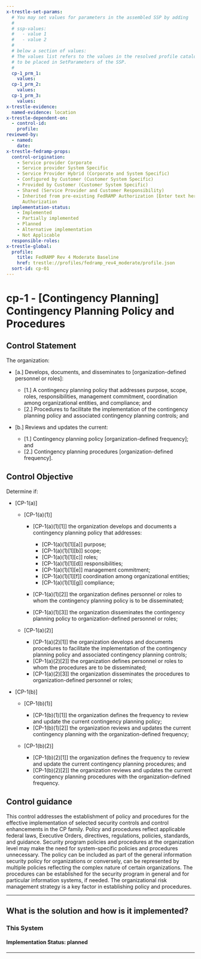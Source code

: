 ```yaml
---
x-trestle-set-params:
  # You may set values for parameters in the assembled SSP by adding
  #
  # ssp-values:
  #   - value 1
  #   - value 2
  #
  # below a section of values:
  # The values list refers to the values in the resolved profile catalog, and the ssp-values represent new values
  # to be placed in SetParameters of the SSP.
  #
  cp-1_prm_1:
    values:
  cp-1_prm_2:
    values:
  cp-1_prm_3:
    values:
x-trestle-evidence:
  named-evidence: location
x-trestle-dependent-on:
  - control-id:
    profile:
reviewed-by:
  - named:
    date:
x-trestle-fedramp-props:
  control-origination:
    - Service provider Corporate
    - Service provider System Specific
    - Service Provider Hybrid (Corporate and System Specific)
    - Configured by Customer (Customer System Specific)
    - Provided by Customer (Customer System Specific)
    - Shared (Service Provider and Customer Responsibility)
    - Inherited from pre-existing FedRAMP Authorization [Enter text here], Date of
      Authorization
  implementation-status:
    - Implemented
    - Partially implemented
    - Planned
    - Alternative implementation
    - Not Applicable
  responsible-roles:
x-trestle-global:
  profile:
    title: FedRAMP Rev 4 Moderate Baseline
    href: trestle://profiles/fedramp_rev4_moderate/profile.json
  sort-id: cp-01
---
```


# cp-1 - \[Contingency Planning\] Contingency Planning Policy and Procedures

## Control Statement

The organization:

- \[a.\] Develops, documents, and disseminates to [organization-defined personnel or roles]:

  - \[1.\] A contingency planning policy that addresses purpose, scope, roles, responsibilities, management commitment, coordination among organizational entities, and compliance; and
  - \[2.\] Procedures to facilitate the implementation of the contingency planning policy and associated contingency planning controls; and

- \[b.\] Reviews and updates the current:

  - \[1.\] Contingency planning policy [organization-defined frequency]; and
  - \[2.\] Contingency planning procedures [organization-defined frequency].

## Control Objective

Determine if:

- \[CP-1(a)\]

  - \[CP-1(a)(1)\]

    - \[CP-1(a)(1)[1]\] the organization develops and documents a contingency planning policy that addresses:

      - \[CP-1(a)(1)[1][a]\] purpose;
      - \[CP-1(a)(1)[1][b]\] scope;
      - \[CP-1(a)(1)[1][c]\] roles;
      - \[CP-1(a)(1)[1][d]\] responsibilities;
      - \[CP-1(a)(1)[1][e]\] management commitment;
      - \[CP-1(a)(1)[1][f]\] coordination among organizational entities;
      - \[CP-1(a)(1)[1][g]\] compliance;

    - \[CP-1(a)(1)[2]\] the organization defines personnel or roles to whom the contingency planning policy is to be disseminated;
    - \[CP-1(a)(1)[3]\] the organization disseminates the contingency planning policy to organization-defined personnel or roles;

  - \[CP-1(a)(2)\]

    - \[CP-1(a)(2)[1]\] the organization develops and documents procedures to facilitate the implementation of the contingency planning policy and associated contingency planning controls;
    - \[CP-1(a)(2)[2]\] the organization defines personnel or roles to whom the procedures are to be disseminated;
    - \[CP-1(a)(2)[3]\] the organization disseminates the procedures to organization-defined personnel or roles;

- \[CP-1(b)\]

  - \[CP-1(b)(1)\]

    - \[CP-1(b)(1)[1]\] the organization defines the frequency to review and update the current contingency planning policy;
    - \[CP-1(b)(1)[2]\] the organization reviews and updates the current contingency planning with the organization-defined frequency;

  - \[CP-1(b)(2)\]

    - \[CP-1(b)(2)[1]\] the organization defines the frequency to review and update the current contingency planning procedures; and
    - \[CP-1(b)(2)[2]\] the organization reviews and updates the current contingency planning procedures with the organization-defined frequency.

## Control guidance

This control addresses the establishment of policy and procedures for the effective implementation of selected security controls and control enhancements in the CP family. Policy and procedures reflect applicable federal laws, Executive Orders, directives, regulations, policies, standards, and guidance. Security program policies and procedures at the organization level may make the need for system-specific policies and procedures unnecessary. The policy can be included as part of the general information security policy for organizations or conversely, can be represented by multiple policies reflecting the complex nature of certain organizations. The procedures can be established for the security program in general and for particular information systems, if needed. The organizational risk management strategy is a key factor in establishing policy and procedures.

______________________________________________________________________

## What is the solution and how is it implemented?

<!-- For implementation status enter one of: implemented, partial, planned, alternative, not-applicable -->

<!-- Note that the list of rules under ### Rules: is read-only and changes will not be captured after assembly to JSON -->

### This System

<!-- Add implementation prose for the main This System component for control: cp-1 -->

#### Implementation Status: planned

______________________________________________________________________
